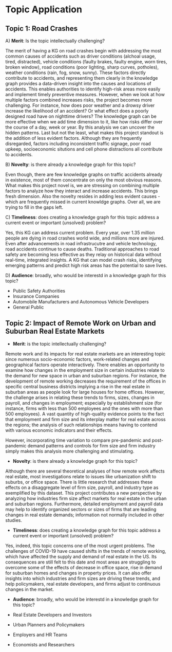 # Topic Application

## Topic 1: Road Crashes

A) **Merit**: Is the topic intellectually challenging?

The merit of having a KG on road crashes begin with addressing the most common causes of accidents such as driver conditions (alchoal usage, tired, distracted), vehicle conditions (faulty brakes, faulty engine, worn tires, broken window), road conditions (poor lighting, sharp curves, potholes), weather conditions (rain, fog, snow, sunny). These factors directly contribute to accidents, and representing them clearly in the knowledge graph provides a data-driven insight into the causes and locations of accidents. This enables authorities to identify high-risk areas more easily and implement timely preventive measures.
However, when we look at how multiple factors combined increases risks, the project becomes more challenging. For instance, how does poor weather and a drowsy driver increase the likelihood of an accident? Or what effect does a poorly designed road have on nighttime drivers? The knowledge graph can be more effective when we add time dimension to it, like how risks differ over the course of a day, week or year. By this analysis we can uncover the hidden patterns.
Last but not the least, what makes this project standout is the addition of less evident factors. Although they are frequently disregarded, factors including inconsistent traffic signage, poor road upkeep, socioeconomic situtions and cell phone distractions all contribute to accidents.

B) **Novelty**: is there already a knowledge graph for this topic?

Even though, there are few knowledge graphs on traffic accidents already in existence, most of them concentrate on only the most obvious reasons. What makes this project novel is, we are stressing on combining multiple factors to analyze how they interact and increase accidents. This brings fresh dimension. Also the novelty resides in adding less evident causes - which are frequently missed in current knowldge graphs. Over all, we are trying to fill in the gaps left.

C) **Timeliness**: does creating a knowledge graph for this topic address a current event or important (unsolved) problem?

Yes, this KG can address current problem. Every year, over 1.35 million people are dying in road crashes world wide, and millions more are injured. Even after advancements in road infrastrucutre and vehicle technology, road accidents continue to cause deaths. Traditional approaches to road safety are becoming less effective as they relay on historical data without real-time, integrated insights. A KG that can model crash risks, identifying emerging patterns and predict high risk areas has the potential to save lives.

D) **Audience**: broadly, who would be interestd in a knowledge graph for this topic?

- Public Safety Authorities
- Insurance Companies
- Automobile Manufacturers and Autonomous Vehicle Developers
- General Public

## Topic 2: Impact of Remote Work on Urban and Suburban Real Estate Markets

- **Merit**: is the topic intellectually challenging?

Remote work and its impacts for real estate markets are an interesting topic since numerous socio-economic factors, work-related changes and geographical factors operate interactively. There enables an opportunity to examine how changes in the employment size in certain industries relate to the demand for new space in urban and suburban regions. For instance, the development of remote working decreases the requirement of the offices in specific central business districts implying a rise in the real estate in suburban areas as people look for large houses for home offices. However, the challenge arises in relating these trends to firms, sizes, changes in payroll, and changes in employment; especially by establishment size (for instance, firms with less than 500 employees and the ones with more than 500 employees). A vast quantity of high-quality evidence points to the fact that employment and firm size and its interplay matter for real estate across the regions; the analysis of such relationships means having to contend with various economic indicators and their effects.

However, incorporating time variation to compare pre-pandemic and post-pandemic demand patterns and controls for firm size and firm industry simply makes this analysis more challenging and stimulating.

- **Novelty**: is there already a knowledge graph for this topic?

Although there are several theoretical analyses of how remote work affects real estate, most investigations relate to issues like urbanization shift to suburbs, or office space. There is little research that addresses these effects on a disaggregate level of firm size, payroll, and industry type as exemplified by this dataset. This project contributes a new perspective by analyzing how industries firm size affect markets for real estate in the urban and suburban regions. Furthermore, detailed employment and payroll data may help to identify organized sectors or sizes of firms that are leading changes in real estate demands; information not normally included in other studies.

- **Timeliness**: does creating a knowledge graph for this topic address a current event or important (unsolved) problem?

Yes, indeed, this topic concerns one of the most urgent problems. The challenges of COVID-19 have caused shifts in the trends of remote working, which have affected the supply and demand of real estate in the US. Its consequences are still felt to this date and most areas are struggling to overcome some of the effects of decrease in office space, rise in demand for suburban homes and changes in property prices. It can also offer insights into which industries and firm sizes are driving these trends, and help policymakers, real estate developers, and firms adjust to continuous changes in the market.

- **Audience**: broadly, who would be interestd in a knowledge graph for this topic?

- Real Estate Developers and Investors
- Urban Planners and Policymakers
- Employers and HR Teams
- Economists and Researchers

